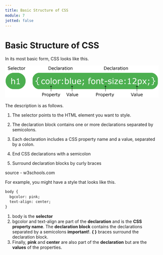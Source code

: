 ```yaml
---
title: Basic Structure of CSS
module: 7
jotted: false
---
```


# Basic Structure of CSS

In its most basic form, CSS looks like this.

![selector](../imgs/selector.gif)

The description is as follows.

1. The selector points to the HTML element you want to style.

2. The declaration block contains one or more declarations separated by semicolons.

3. Each declaration includes a CSS property name and a value, separated by a colon.

4. End CSS declarations with a semicolon

5. Surround declaration blocks by curly braces

source - w3schools.com

For example, you might have a style that looks like this.

```html
body {
  bgcolor: pink;
  text-align: center;
}
```

1. body is the **selector**
2. bgcolor and text-align are part of the **declaration** and is the **CSS property name**.  The **declaration block** contains the declarations separated by a semicolons **important!**. **{ }** braces surround the declaration block.
3. Finally, **pink** and **center** are also part of the **declaration** but are the **values** of the properties.

